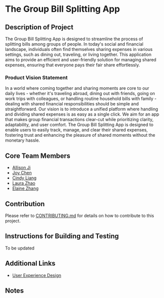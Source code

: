# The Group Bill Splitting App

## Description of Project

The Group Bill Splitting App is designed to streamline the process of splitting bills among groups of people. In today's social and financial landscape, individuals often find themselves sharing expenses in various settings, such as dining out, traveling, or living together. This application aims to provide an efficient and user-friendly solution for managing shared expenses, ensuring that everyone pays their fair share effortlessly.

### Product Vision Statement

In a world where coming together and sharing moments are core to our daily lives - whether it's traveling abroad, dining out with friends, going on work trips with colleagues, or handling routine household bills with family - dealing with shared financial responsibilities should be simple and straightforward. Our vision is to introduce a unified platform where handling and dividing shared expenses is as easy as a single click. We aim for an app that makes group financial transactions clear-cut while prioritizing clarity, adaptability, and user comfort. The Group Bill Splitting App is designed to enable users to easily track, manage, and clear their shared expenses, fostering trust and enhancing the pleasure of shared moments without the monetary hassle.

## Core Team Members

- [Allison Ji](https://github.com/Allison67)
- [Joy Chen](https://github.com/joyc7)
- [Cindy Liang](https://github.com/cindyliang01)
- [Laura Zhao](https://github.com/HedwigO)
- [Elaine Zhang](https://github.com/elaineZhang67)

## Contribution

Please refer to [CONTRIBUTING.md](CONTRIBUTING.md) for details on how to contribute to this project.

## Instructions for Building and Testing

To be updated

## Additional Links

- [User Experience Design](UX-DESIGN.md)

## Notes
